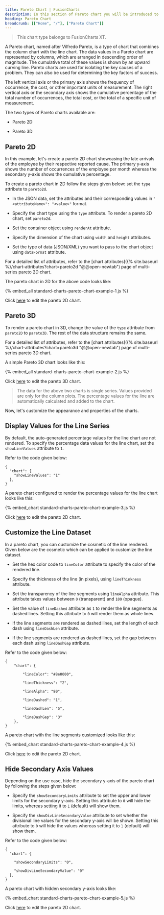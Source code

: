 ```yaml
---
title: Pareto Chart | FusionCharts
description: In this section of Pareto chart you will be introduced to the basics of the Pareto chart and how you can create a simple one.
heading: Pareto Chart
breadcrumb: [["Home", "/"], ["Pareto Chart"]]
---
```


> This chart type belongs to FusionCharts XT.

A Pareto chart, named after Vilfredo Pareto, is a type of chart that combines the column chart with the line chart. The data values in a Pareto chart are represented by columns, which are arranged in descending order of magnitude. The cumulative total of these values is shown by an upward curving line. Pareto charts are used for isolating the key causes of a problem. They can also be used for determining the key factors of success.

The left vertical axis or the primary axis shows the frequency of occurrence, the cost, or other important units of measurement. The right vertical axis or the secondary axis shows the cumulative percentage of the total number of occurrences, the total cost, or the total of a specific unit of measurement.

The two types of Pareto charts available are:

* Pareto 2D

* Pareto 3D

## Pareto 2D

In this example, let's create a pareto 2D chart showcasing the late arrivals of the employee by their respective reported cause. The primary y-axis shows the number of occurrences of the employee per month whereas the secondary y-axis shows the cumulative percentage.

To create a pareto chart in 2D follow the steps given below: set the `type` attribute to `pareto2d`.

* In the JSON data, set the attributes and their corresponding values in `"<attributeName>": "<value>"` format.

* Specify the chart type using the `type` attribute. To render a pareto 2D chart, set `pareto2d`.

* Set the container object using `renderAt` attribute.

* Specify the dimension of the chart using `width` and `height` attributes.

* Set the type of data (JSON/XML) you want to pass to the chart object using `dataFormat` attribute.

For a detailed list of attributes, refer to the [chart attributes]({% site.baseurl %}/chart-attributes?chart=pareto2d "@@open-newtab") page of multi-series pareto 2D chart.

The pareto chart in 2D for the above code looks like:

{% embed_all standard-charts-pareto-chart-example-1.js %}

Click [here](http://jsfiddle.net/fusioncharts/Qc4Gp/ "@@open-newtab") to edit the pareto 2D chart.

## Pareto 3D

To render a pareto chart in 3D, change the value of the `type` attribute from `pareto2D` to `pareto3D`. The rest of the data structure remains the same.

For a detailed list of attributes, refer to the [chart attributes]({% site.baseurl %}/chart-attributes?chart=pareto3d "@@open-newtab") page of multi-series pareto 3D chart.

A simple Pareto 3D chart looks like this:

{% embed_all standard-charts-pareto-chart-example-2.js %}

Click [here](http://jsfiddle.net/fusioncharts/qEc4w/ "@@open-newtab") to edit the pareto 3D chart.

> The data for the above two charts is single series. Values provided are only for the column plots. The percentage values for the line are automatically calculated and added to the chart.

Now, let's customize the appearance and properties of the charts. 

## Display Values for the Line Series

By default, the auto-generated percentage values for the line chart are not rendered. To specify the percentage data values for the line chart, set the `showLineValues` attribute to `1`. 

Refer to the code given below:

```
{
  "chart": {
    "showLineValues": "1"
  },
}

```

A pareto chart configured to render the percentage values for the line chart looks like this:

{% embed_chart standard-charts-pareto-chart-example-3.js %}

Click [here](http://jsfiddle.net/fusioncharts/zr2mdz3t/ "@@open-newtab") to edit the pareto 2D chart.

## Customize the Line Dataset

In a pareto chart, you can customize the cosmetic of the line rendered. Given below are the cosmetic which can be applied to customize the line dataset.

* Set the hex color code to `lineColor` attribute to specify the color of the rendered line.

* Specify the thickness of the line (in pixels), using `lineThinkness` attribute.

* Set the transparency of the line segments using `lineAlpha` attribute. This attribute takes values between `0` (transparent) and `100` (opaque).

* Set the value of `lineDashed` attribute as `1` to render the line segments as dashed lines. Setting this attribute to `0` will render them as whole lines.

* If the line segments are rendered as dashed lines, set the length of each dash using `lineDashLen` attribute.

* If the line segments are rendered as dashed lines, set the gap between each dash using `lineDashGap` attribute.

Refer to the code given below:

```
{
    "chart": {

        "lineColor": "#8e0000",

        "lineThickness": "2",

        "lineAlpha": "80",

        "lineDashed": "1",

        "lineDashLen": "5",

        "lineDashGap": "3"
    },
}

```
A pareto chart with the line segments customized looks like this:

{% embed_chart standard-charts-pareto-chart-example-4.js %}

Click [here](http://jsfiddle.net/fusioncharts/nmf6af24/ "@@open-newtab") to edit the pareto 2D chart.

## Hide Secondary Axis Values

Depending on the use case, hide the secondary y-axis of the pareto chart by following the steps given below:

* Specify the `showSecondaryLimits` attribute to set the upper and lower limits for the secondary y-axis. Setting this attribute to `0` will hide the limits, whereas setting it to `1` (default) will show them.

* Specify the `showDivLineSecondaryValue` attribute to set whether the divisional line values for the secondary y-axis will be shown. Setting this attribute to `0` will hide the values whereas setting it to `1` (default) will show them.

Refer to the code given below:

```
{
  "chart": {

    "showSecondaryLimits": "0",

    "showDivLineSecondaryValue": "0"
  },
}

```
A pareto chart with hidden secondary y-axis looks like:

{% embed_chart standard-charts-pareto-chart-example-5.js %}

Click [here](http://jsfiddle.net/fusioncharts/zm25ufqu/ "@@open-newtab") to edit the pareto 2D chart.